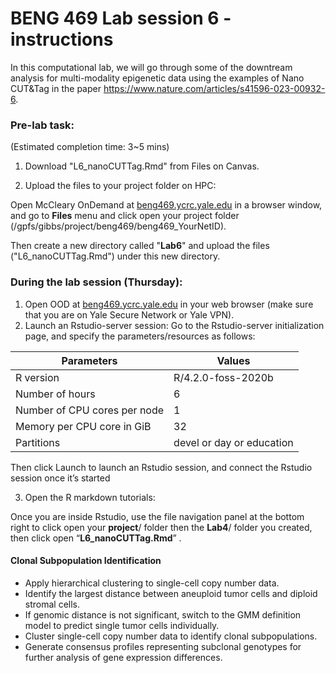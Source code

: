 
# BENG 469 Lab session 6 - instructions

In this computational lab, we will go through some of the downtream analysis for multi-modality epigenetic data using the examples of Nano CUT&Tag in the paper https://www.nature.com/articles/s41596-023-00932-6.

### Pre-lab task:
(Estimated completion time: 3~5 mins)
1. Download "L6_nanoCUTTag.Rmd" from Files on Canvas.

2. Upload the files to your project folder on HPC:

Open McCleary OnDemand at [beng469.ycrc.yale.edu](https://beng469.ycrc.yale.edu)  in a browser window, and go to **Files** menu and click open your project folder (/gpfs/gibbs/project/beng469/beng469_YourNetID).

Then create a new directory called "**Lab6**" and upload the files ("L6_nanoCUTTag.Rmd") under this new directory. 

### During the lab session (Thursday):

1. Open OOD at [beng469.ycrc.yale.edu](https://beng469.ycrc.yale.edu) in your web browser (make sure that you are on Yale Secure Network or Yale VPN).
2. Launch an Rstudio-server session:
Go to the Rstudio-server initialization page, and specify the parameters/resources as follows:

| Parameters      | Values |
| ----------- | ----------- |
| R version      | R/4.2.0-foss-2020b       |
| Number of hours   | 6        |
| Number of CPU cores per node   | 1        |
| Memory per CPU core in GiB   | 32       |
| Partitions   | devel or day or education     |

Then click Launch to launch an Rstudio session, and connect the Rstudio session once it’s started

3. Open the R markdown tutorials:

Once you are inside Rstudio, use the file navigation panel at the bottom right to click open your **project**/ folder then the **Lab4**/ folder you created, then click open “**L6_nanoCUTTag.Rmd**” . 

#### Clonal Subpopulation Identification

- Apply hierarchical clustering to single-cell copy number data.
- Identify the largest distance between aneuploid tumor cells and diploid stromal cells.
- If genomic distance is not significant, switch to the GMM definition model to predict single tumor cells individually.
- Cluster single-cell copy number data to identify clonal subpopulations.
- Generate consensus profiles representing subclonal genotypes for further analysis of gene expression differences.



